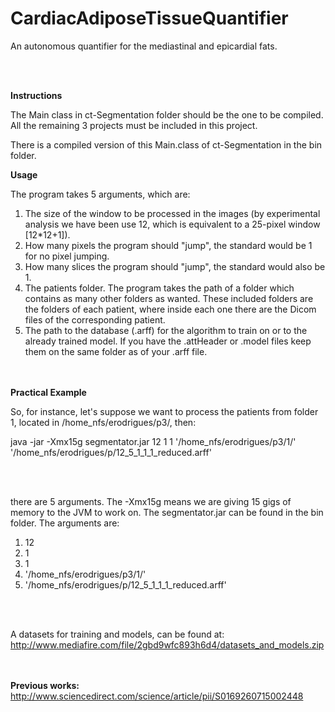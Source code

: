 # CardiacAdiposeTissueQuantifier
An autonomous quantifier for the mediastinal and epicardial fats.

<br><br>

<b>Instructions</b>

The Main class in ct-Segmentation folder should be the one to be compiled. <br>
All the remaining 3 projects must be included in this project.<br>

There is a compiled version of this Main.class of ct-Segmentation in the bin folder. <br>

<b>Usage</b>

The program takes 5 arguments, which are:

1) The size of the window to be processed in the images (by experimental analysis we have been use 12, which is equivalent to a 25-pixel window [12*12+1]).<br>
2) How many pixels the program should "jump", the standard would be 1 for no pixel jumping.<br>
3) How many slices the program should "jump", the standard would also be 1.<br>
4) The patients folder. The program takes the path of a folder which contains as many other folders as wanted. These included folders are the folders of each patient, where inside each one there are the Dicom files of the corresponding patient.<br>
5) The path to the database (.arff) for the algorithm to train on or to the already trained model. If you have the .attHeader or .model files keep them on the same folder as of your .arff file.<br>

<br><br>
<b>Practical Example</b>

So, for instance, let's suppose we want to process the patients from folder 1, located in /home_nfs/erodrigues/p3/, then:

java -jar -Xmx15g 
segmentator.jar 12 1 1
'/home_nfs/erodrigues/p3/1/'
'/home_nfs/erodrigues/p/12_5_1_1_1_reduced.arff' 

<br><br>

there are 5 arguments. The -Xmx15g means we are giving 15 gigs of memory to the JVM to work on. The segmentator.jar can be found in the bin folder. The arguments are:
1) 12
2) 1
3) 1
4) '/home_nfs/erodrigues/p3/1/'
5) '/home_nfs/erodrigues/p/12_5_1_1_1_reduced.arff'

<br><br>

A datasets for training and models, can be found at:<br>
http://www.mediafire.com/file/2gbd9wfc893h6d4/datasets_and_models.zip


<br><br>
<b>Previous works:</b>
http://www.sciencedirect.com/science/article/pii/S0169260715002448
